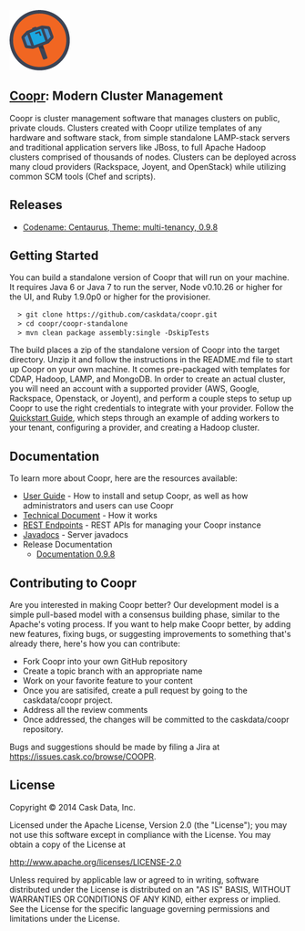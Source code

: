![Coopr Logo](coopr-docs/docs/source/_images/coopr_logo_fullcolor.png)

## [Coopr](http://cask.co): Modern Cluster Management

Coopr is cluster management software that manages clusters on public, private
clouds. Clusters created with Coopr utilize templates of any hardware and
software stack, from simple standalone LAMP-stack servers and traditional application
servers like JBoss, to full Apache Hadoop clusters comprised of thousands of nodes.
Clusters can be deployed across many cloud providers (Rackspace, Joyent, and OpenStack)
while utilizing common SCM tools (Chef and scripts).


## Releases

   * [Codename: Centaurus, Theme: multi-tenancy, 0.9.8](http://docs.cask.co/coopr/0.9.8/en/release-notes/index.html)

## Getting Started

You can build a standalone version of Coopr that will run on your machine. It requires Java 6 or Java 7 to run the server, Node v0.10.26 or higher for the UI, and Ruby 1.9.0p0 or higher for the provisioner.
```
  > git clone https://github.com/caskdata/coopr.git
  > cd coopr/coopr-standalone
  > mvn clean package assembly:single -DskipTests
```

The build places a zip of the standalone version of Coopr into the target directory. Unzip it and follow the instructions in the README.md file to start up Coopr on your own machine. It comes pre-packaged with templates for CDAP, Hadoop, LAMP, and MongoDB. In order to create an actual cluster, you will need an account with a supported provider (AWS, Google, Rackspace, Openstack, or Joyent), and perform a couple steps to setup up Coopr to use the right credentials to integrate with your provider. Follow the [Quickstart Guide](http://docs.coopr.io/coopr/current/en/guide/quickstart/index.html#getting-started), which steps through an example of adding workers to your tenant, configuring a provider, and creating a Hadoop cluster.

## Documentation

To learn more about Coopr, here are the resources available:
   * [User Guide](http://docs.coopr.io/coopr/current/en/index.html) - How to install and setup Coopr, as well as how administrators and users can use Coopr
   * [Technical Document](http://docs.coopr.io/coopr/current/en/implementation.html) - How it works
   * [REST Endpoints](http://docs.coopr.io/coopr/current/en/rest/index.html) - REST APIs for managing your Coopr instance
   * [Javadocs](http://docs.coopr.io/coopr/current/en/javadocs/index.html) - Server javadocs
   * Release Documentation
      * [Documentation 0.9.8](http://docs.coopr.io/coopr/current/en/release-notes/index.html)

## Contributing to Coopr

Are you interested in making Coopr better? Our development model is a simple
pull-based model with a consensus building phase, similar to the Apache's voting process.
If you want to help make Coopr better, by adding new features, fixing bugs, or
suggesting improvements to something that's already there, here's how you can contribute:

 * Fork Coopr into your own GitHub repository
 * Create a topic branch with an appropriate name
 * Work on your favorite feature to your content
 * Once you are satisifed, create a pull request by going to the caskdata/coopr project.
 * Address all the review comments
 * Once addressed, the changes will be committed to the caskdata/coopr repository.

Bugs and suggestions should be made by filing a Jira at https://issues.cask.co/browse/COOPR.

## License

   Copyright © 2014 Cask Data, Inc.

Licensed under the Apache License, Version 2.0 (the "License"); you may not use this
software except in compliance with the License. You may obtain a copy of the License at

http://www.apache.org/licenses/LICENSE-2.0

Unless required by applicable law or agreed to in writing, software distributed under the
License is distributed on an "AS IS" BASIS, WITHOUT WARRANTIES OR CONDITIONS OF ANY KIND,
either express or implied. See the License for the specific language governing permissions
and limitations under the License.
